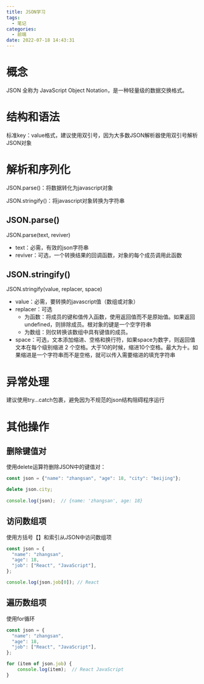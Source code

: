 ```yaml
---
title: JSON学习
tags:
  - 笔记
categories:
  - 前端
date: 2022-07-18 14:43:31
---
```

# 概念

JSON 全称为 JavaScript Object Notation，是一种轻量级的数据交换格式。

<!--more-->

# 结构和语法

标准key：value格式，建议使用双引号，因为大多数JSON解析器使用双引号解析JSON对象

# 解析和序列化

JSON.parse()：将数据转化为javascript对象

JSON.stringify()：将javascript对象转换为字符串

## JSON.parse()

JSON.parse(text, reviver)

- text：必需，有效的json字符串
- reviver：可选，一个转换结果的回调函数，对象的每个成员调用此函数

## JSON.stringify()

JSON.stringify(value, replacer, space)

- value：必需，要转换的javascript值（数组或对象）
- replacer：可选
    - 为函数：将成员的键和值传入函数，使用返回值而不是原始值。如果返回undefined，则排除成员。根对象的键是一个空字符串
    - 为数组：则仅转换该数组中具有键值的成员。
- space：可选，文本添加缩进、空格和换行符，如果space为数字，则返回值文本在每个级别缩进 2 个空格。大于10的时候，缩进10个空格。最大为十。如果缩进是一个字符串而不是空格，就可以传入需要缩进的填充字符串

# 异常处理

建议使用try…catch包裹，避免因为不规范的json结构阻碍程序运行

# 其他操作

## 删除键值对

使用delete运算符删除JSON中的键值对：

```jsx
const json = {"name": "zhangsan", "age": 18, "city": "beijing"};

delete json.city;
 
console.log(json);  // {name: 'zhangsan', age: 18}
```

## 访问数组项

使用方括号【】和索引从JSON中访问数组项

```jsx
const json = {
  "name": "zhangsan",
  "age": 18,
  "job": ["React", "JavaScript"],
};

console.log(json.job[0]); // React
```

## 遍历数组项

使用for循环

```jsx
const json = {
  "name": "zhangsan",
  "age": 18,
  "job": ["React", "JavaScript"],
};

for (item of json.job) {
    console.log(item);  // React JavaScript
}
```